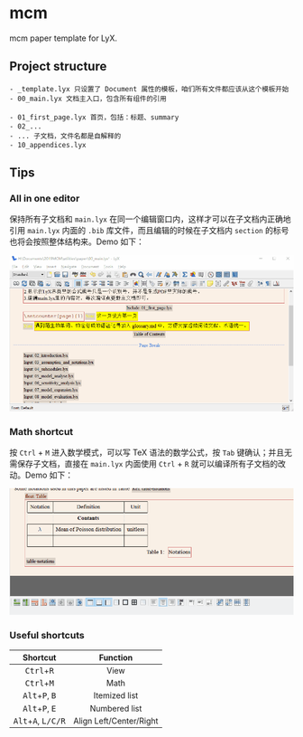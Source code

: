 # mcm

mcm paper template for LyX.

## Project structure

```files
- _template.lyx 只设置了 Document 属性的模板，咱们所有文件都应该从这个模板开始
- 00_main.lyx 文档主入口，包含所有组件的引用

- 01_first_page.lyx 首页，包括：标题、summary
- 02_...
- ... 子文档，文件名都是自解释的
- 10_appendices.lyx
```

## Tips

<!-- 使用 vscode 为 `.lyx` 增加代码高亮和自动补全：

![vscode-lyx](docs/images/vscode-lyx.gif) -->

### All in one editor

保持所有子文档和 `main.lyx` 在同一个编辑窗口内，这样才可以在子文档内正确地引用 `main.lyx` 内面的 `.bib` 库文件，而且编辑的时候在子文档内 `section` 的标号也将会按照整体结构来。Demo 如下：

![all-in-one](docs/images/all-in-one.gif)

### Math shortcut

按 `Ctrl` + `M` 进入数学模式，可以写 TeX 语法的数学公式，按 `Tab` 键确认；并且无需保存子文档，直接在 `main.lyx` 内面使用 `Ctrl` + `R` 就可以编译所有子文档的改动。Demo 如下：

![raw-math](docs/images/raw-math.gif)

### Useful shortcuts

|           Shortcut           | Function |
| :--------------------------: | :------: |
| <kbd>Ctrl</kbd>+<kbd>R</kbd> |   View   |
| <kbd>Ctrl</kbd>+<kbd>M</kbd> | Math|
| <kbd>Alt</kbd>+<kbd>P</kbd>, <kbd>B</kbd> | Itemized list|
| <kbd>Alt</kbd>+<kbd>P</kbd>, <kbd>E</kbd> | Numbered list|
| <kbd>Alt</kbd>+<kbd>A</kbd>, <kbd>L/C/R</kbd> | Align Left/Center/Right|
